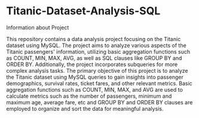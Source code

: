 # Titanic-Dataset-Analysis-SQL

Information about Project

This repository contains a data analysis project focusing on the Titanic dataset using MySQL. The project aims to analyze various aspects of the Titanic passengers' information, utilizing basic aggregation functions such as COUNT, MIN, MAX, AVG, as well as SQL clauses like GROUP BY and ORDER BY. Additionally, the project incorporates subqueries for more complex analysis tasks.
The primary objective of this project is to analyze the Titanic dataset using MySQL queries to gain insights into passenger demographics, survival rates, ticket fares, and other relevant metrics.
Basic aggregation functions such as COUNT, MIN, MAX, and AVG are used to calculate metrics such as the number of passengers, minimum and maximum age, average fare, etc and GROUP BY and ORDER BY clauses are employed to organize and sort the data for meaningful analysis.
